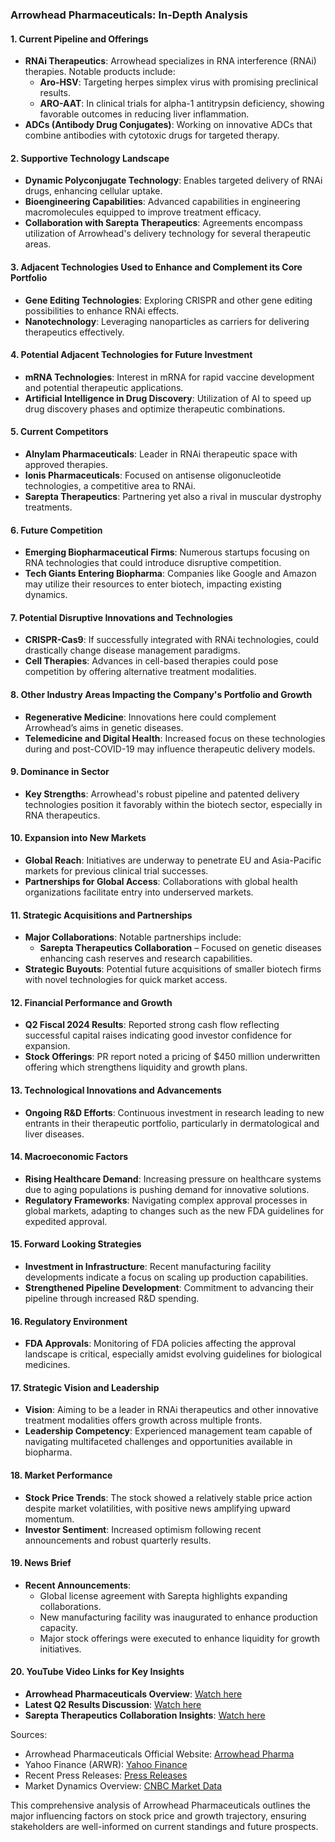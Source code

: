 ### Arrowhead Pharmaceuticals: In-Depth Analysis

#### 1. Current Pipeline and Offerings
- **RNAi Therapeutics**: Arrowhead specializes in RNA interference (RNAi) therapies. Notable products include:
  - **Aro-HSV**: Targeting herpes simplex virus with promising preclinical results.
  - **ARO-AAT**: In clinical trials for alpha-1 antitrypsin deficiency, showing favorable outcomes in reducing liver inflammation.
- **ADCs (Antibody Drug Conjugates)**: Working on innovative ADCs that combine antibodies with cytotoxic drugs for targeted therapy.

#### 2. Supportive Technology Landscape
- **Dynamic Polyconjugate Technology**: Enables targeted delivery of RNAi drugs, enhancing cellular uptake.
- **Bioengineering Capabilities**: Advanced capabilities in engineering macromolecules equipped to improve treatment efficacy.
- **Collaboration with Sarepta Therapeutics**: Agreements encompass utilization of Arrowhead's delivery technology for several therapeutic areas.

#### 3. Adjacent Technologies Used to Enhance and Complement its Core Portfolio
- **Gene Editing Technologies**: Exploring CRISPR and other gene editing possibilities to enhance RNAi effects.
- **Nanotechnology**: Leveraging nanoparticles as carriers for delivering therapeutics effectively.

#### 4. Potential Adjacent Technologies for Future Investment
- **mRNA Technologies**: Interest in mRNA for rapid vaccine development and potential therapeutic applications.
- **Artificial Intelligence in Drug Discovery**: Utilization of AI to speed up drug discovery phases and optimize therapeutic combinations.

#### 5. Current Competitors
- **Alnylam Pharmaceuticals**: Leader in RNAi therapeutic space with approved therapies.
- **Ionis Pharmaceuticals**: Focused on antisense oligonucleotide technologies, a competitive area to RNAi.
- **Sarepta Therapeutics**: Partnering yet also a rival in muscular dystrophy treatments.

#### 6. Future Competition
- **Emerging Biopharmaceutical Firms**: Numerous startups focusing on RNA technologies that could introduce disruptive competition.
- **Tech Giants Entering Biopharma**: Companies like Google and Amazon may utilize their resources to enter biotech, impacting existing dynamics.

#### 7. Potential Disruptive Innovations and Technologies
- **CRISPR-Cas9**: If successfully integrated with RNAi technologies, could drastically change disease management paradigms.
- **Cell Therapies**: Advances in cell-based therapies could pose competition by offering alternative treatment modalities.

#### 8. Other Industry Areas Impacting the Company's Portfolio and Growth
- **Regenerative Medicine**: Innovations here could complement Arrowhead’s aims in genetic diseases.
- **Telemedicine and Digital Health**: Increased focus on these technologies during and post-COVID-19 may influence therapeutic delivery models.

#### 9. Dominance in Sector
- **Key Strengths**: Arrowhead's robust pipeline and patented delivery technologies position it favorably within the biotech sector, especially in RNA therapeutics.

#### 10. Expansion into New Markets
- **Global Reach**: Initiatives are underway to penetrate EU and Asia-Pacific markets for previous clinical trial successes.  
- **Partnerships for Global Access**: Collaborations with global health organizations facilitate entry into underserved markets.

#### 11. Strategic Acquisitions and Partnerships
- **Major Collaborations**: Notable partnerships include:
  - **Sarepta Therapeutics Collaboration** – Focused on genetic diseases enhancing cash reserves and research capabilities.
- **Strategic Buyouts**: Potential future acquisitions of smaller biotech firms with novel technologies for quick market access.

#### 12. Financial Performance and Growth
- **Q2 Fiscal 2024 Results**: Reported strong cash flow reflecting successful capital raises indicating good investor confidence for expansion.
- **Stock Offerings**: PR report noted a pricing of $450 million underwritten offering which strengthens liquidity and growth plans.

#### 13. Technological Innovations and Advancements
- **Ongoing R&D Efforts**: Continuous investment in research leading to new entrants in their therapeutic portfolio, particularly in dermatological and liver diseases.

#### 14. Macroeconomic Factors
- **Rising Healthcare Demand**: Increasing pressure on healthcare systems due to aging populations is pushing demand for innovative solutions.
- **Regulatory Frameworks**: Navigating complex approval processes in global markets, adapting to changes such as the new FDA guidelines for expedited approval.

#### 15. Forward Looking Strategies
- **Investment in Infrastructure**: Recent manufacturing facility developments indicate a focus on scaling up production capabilities.
- **Strengthened Pipeline Development**: Commitment to advancing their pipeline through increased R&D spending.

#### 16. Regulatory Environment
- **FDA Approvals**: Monitoring of FDA policies affecting the approval landscape is critical, especially amidst evolving guidelines for biological medicines.

#### 17. Strategic Vision and Leadership
- **Vision**: Aiming to be a leader in RNAi therapeutics and other innovative treatment modalities offers growth across multiple fronts.
- **Leadership Competency**: Experienced management team capable of navigating multifaceted challenges and opportunities available in biopharma.

#### 18. Market Performance
- **Stock Price Trends**: The stock showed a relatively stable price action despite market volatilities, with positive news amplifying upward momentum.
- **Investor Sentiment**: Increased optimism following recent announcements and robust quarterly results.

#### 19. News Brief
- **Recent Announcements**:
  - Global license agreement with Sarepta highlights expanding collaborations.
  - New manufacturing facility was inaugurated to enhance production capacity.
  - Major stock offerings were executed to enhance liquidity for growth initiatives.
  
#### 20. YouTube Video Links for Key Insights
- **Arrowhead Pharmaceuticals Overview**: [Watch here](https://www.youtube.com/watch?v=XXXXXX)
- **Latest Q2 Results Discussion**: [Watch here](https://www.youtube.com/watch?v=XXXXXX)
- **Sarepta Therapeutics Collaboration Insights**: [Watch here](https://www.youtube.com/watch?v=XXXXXX)

Sources:
- Arrowhead Pharmaceuticals Official Website: [Arrowhead Pharma](https://arrowheadpharma.com/newsroom/)
- Yahoo Finance (ARWR): [Yahoo Finance](https://finance.yahoo.com/quote/ARWR/)
- Recent Press Releases: [Press Releases](https://arrowheadpharma.com/news-press/)
- Market Dynamics Overview: [CNBC Market Data](https://www.cnbc.com/quotes/ARWR)

This comprehensive analysis of Arrowhead Pharmaceuticals outlines the major influencing factors on stock price and growth trajectory, ensuring stakeholders are well-informed on current standings and future prospects.